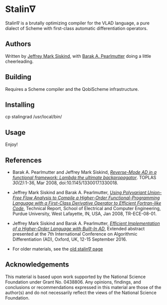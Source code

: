 # Stalin∇

Stalin∇ is a brutally optimizing compiler for the VLAD language, a pure dialect of Scheme with first-class automatic differentiation operators.

## Authors

Written by [Jeffrey Mark Siskind](http://www.ece.purdue.edu/~qobi), with [Barak A. Pearlmutter](http://barak.pearlmutter.net) doing a little cheerleading.

## Building

Requires a Scheme compiler and the QobiScheme infrastructure.

## Installing

cp stalingrad /usr/local/bin/

## Usage

Enjoy!

## References

* Barak A. Pearlmutter and Jeffrey Mark Siskind, [*Reverse-Mode AD in a functional framework: Lambda the ultimate backpropagator*](http://barak.pearlmutter.net/papers/toplas-reverse.pdf). TOPLAS *30*_(2)_:1-36, Mar 2008, doi:10.1145/1330017.1330018.

* Jeffrey Mark Siskind and Barak A. Pearlmutter, [*Using Polyvariant Union-Free Flow Analysis to Compile a Higher-Order Functional-Programming Language with a First-Class Derivative Operator to Efficient Fortran-like Code*](http://docs.lib.purdue.edu/ecetr/367), Technical Report, School of Electrical and Computer Engineering, Purdue University, West Lafayette, IN, USA, Jan 2008, TR-ECE-08-01.

* Jeffrey Mark Siskind and Barak A. Pearlmutter, [*Efficient Implementation of a Higher-Order Language with Built-In AD*](http://barak.pearlmutter.net/papers/ad2016b.pdf), Extended abstract presented at the 7th International Conference on Algorithmic Differentiation (AD), Oxford, UK, 12-15 September 2016.

* For older materials, see the [old stalin∇ page](http://www.bcl.hamilton.ie/~qobi/stalingrad/)

## Acknowledgements

This material is based upon work supported by the National Science
Foundation under Grant No. 0438806.
Any opinions, findings, and conclusions or recommendations expressed in
this material are those of the author(s) and do not necessarily reflect
the views of the National Science Foundation.
